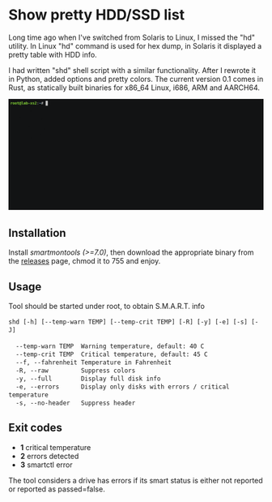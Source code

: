 # Show pretty HDD/SSD list

Long time ago when I've switched from Solaris to Linux, I missed the "hd"
utility. In Linux "hd" command is used for hex dump, in Solaris it displayed a
pretty table with HDD info.

I had written "shd" shell script with a similar functionality. After I rewrote
it in Python, added options and pretty colors. The current version 0.1 comes in
Rust, as statically built binaries for x86\_64 Linux, i686, ARM and AARCH64.

<img src="https://raw.githubusercontent.com/alttch/shd/master/demo.gif" />

## Installation

Install *smartmontools (>=7.0)*, then download the appropriate binary from the
[releases](https://github.com/alttch/shd/releases) page, chmod it to 755 and
enjoy.

## Usage

Tool should be started under root, to obtain S.M.A.R.T. info

```
shd [-h] [--temp-warn TEMP] [--temp-crit TEMP] [-R] [-y] [-e] [-s] [-J]

  --temp-warn TEMP  Warning temperature, default: 40 C
  --temp-crit TEMP  Critical temperature, default: 45 C
  --f, --fahrenheit Temperature in Fahrenheit
  -R, --raw         Suppress colors
  -y, --full        Display full disk info
  -e, --errors      Display only disks with errors / critical temperature
  -s, --no-header   Suppress header
```

## Exit codes

* **1** critical temperature
* **2** errors detected
* **3** smartctl error

The tool considers a drive has errors if its smart status is either not
reported or reported as passed=false.
